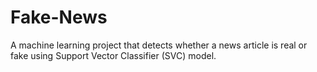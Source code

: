 # Fake-News
A machine learning project that detects whether a news article is real or fake using Support Vector Classifier (SVC) model.
